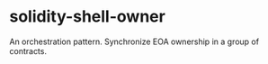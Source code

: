 # solidity-shell-owner
An orchestration pattern. Synchronize EOA ownership in a group of contracts.

